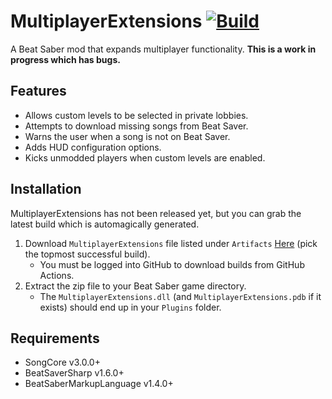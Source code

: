 # MultiplayerExtensions [![Build](https://github.com/Zingabopp/MultiplayerExtensions/workflows/Build/badge.svg?event=push)](https://github.com/Zingabopp/MultiplayerExtensions/actions?query=workflow%3ABuild)
A Beat Saber mod that expands multiplayer functionality. **This is a work in progress which has bugs.**

## Features
* Allows custom levels to be selected in private lobbies.
* Attempts to download missing songs from Beat Saver.
* Warns the user when a song is not on Beat Saver.
* Adds HUD configuration options.
* Kicks unmodded players when custom levels are enabled.

## Installation
MultiplayerExtensions has not been released yet, but you can grab the latest build which is automagically generated. 
1. Download `MultiplayerExtensions` file listed under `Artifacts` [Here](https://github.com/Zingabopp/MultiplayerExtensions/actions?query=workflow%3ABuild+branch%3Amaster) (pick the topmost successful build). 
   * You must be logged into GitHub to download builds from GitHub Actions.
2. Extract the zip file to your Beat Saber game directory.
   * The `MultiplayerExtensions.dll` (and `MultiplayerExtensions.pdb` if it exists) should end up in your `Plugins` folder.

## Requirements
* SongCore v3.0.0+
* BeatSaverSharp v1.6.0+
* BeatSaberMarkupLanguage v1.4.0+

